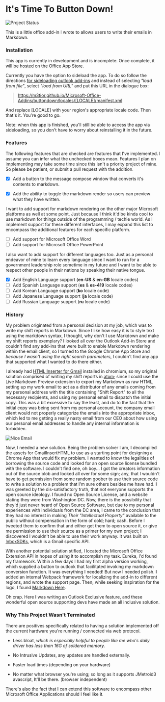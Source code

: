# It's Time To Button Down!

![Project Status][status]

This is a little office add-in I wrote to allows users to write their emails in
Markdown.

### Installation

This app is currently in development and is incomplete. Once complete, it will
be hosted on the Office App Store.

Currently you have the option to sideload the app. To do so follow the directions
[for sideloading outlook add-ins][Outlook-Sideloading] and instead of selecting
*"load from file"*, select *"load from URL"* and put this URL in the dialogue
box:

> https://m3tior.github.io/Microsoft-Office-Addins/buttondown/locales/[LOCALE]/manifest.xml

And replace [LOCALE] with your region's appropriate locale code. Then that's it. You're good to go.

Note: when this app is finished, you'll still be able to access the app via sideloading,
so you don't have to worry about reinstalling it in the future.

### Features

The following features that are checked are features that I've implemented.
I assume you can infer what the unchecked boxes mean. Features I plan on
implementing may take some time since this isn't a priority project of mine.
So please be patient, or submit a pull request with the addition.

 - [x] Add a button to the message compose window that converts it's contents to markdown.

 - [x] Add the ability to toggle the markdown render so users can preview what they have written.

I want to add support for markdown rendering on the other major Microsoft
platforms as well at some point. Just because I think it'd be kinda cool to
use markdown for things outside of the programming / techie world. As I
implement support for these different interfaces, I may expand this list to
encompass the additional features for each specific platform.

 - [ ] Add support for Microsoft Office Word
 - [ ] Add support for Microsoft Office PowerPoint

I also want to add support for different languages too. Just as a personal
endeavor of mine to learn every language since I want to run for a government
leadership role sometime in my future and I want to be able to respect other
people in their nations by speaking their native tongue.

 - [x] Add English Language support (**en-US** & **en-GB** locale codes)
 - [ ] Add Spanish Language support (**es** & **es-419** locale codes)
 - [ ] Add Korean Language support (**ko** locale code)
 - [ ] Add Japanese Language support (**ja** locale code)
 - [ ] Add Russian Language support (**ru** locale code)

### History

My problem originated from a personal decision at my job, which was to write my
shift reports in Markdown. Since I like how easy it is to style text using the
markdown syntax, I thought, why don't I use Markdown and make my shift reports
exemplary? I looked all over the Outlook Add-in Store and couldn't find any
add-ins that were built to enable Markdown rendering within the email client,
so I turned to the Google Chrome App Store and *because I wasn't using the
right search parameters*, I couldn't find any app that supported what I wanted
to do there either.

I already had [HTML Inserter for Gmail][GIHTML] installed in chromium, so my
original solution comprised of writing my shift reports in [atom](https://atom.io);
since I could use the Live Markdown Preview extension to export my Markdown
as raw HTML, setting up my work email to act as a distributor of any emails
coming from my personal address with the title containing "Shift Report" to
all the necessary recipients, and using my personal email to dispatch the
initial copy. This was a bit excessive to say the least, and do to the fact
that the initial copy was being sent from my personal account, the company email
client would not properly categorize the emails into the appropriate inbox,
which led to me getting a really nasty email from our CEO about how
using our personal email addresses to handle any internal information is
forbidden.

![Nice Email](https://insert-my-url-here)

Now, I needed a new solution. Being the problem solver I am, I decompiled the
assets for GmailInsertHTML to use as a starting point for designing a Chrome App
that would fix my problem. I wanted to know the legalities of borrowing the
source code and looked for an open source license bundled with the software.
I couldn't find one, oh boy... I got the creators information out of the source
blob and looked all over for some sign; any, that I wouldn't have to get
permission from some random goober to use their source code to write a solution
to a problem that I'm sure others besides me have had. I was greeted by the
dis-satisfactory truth, that not everyone supports the open source ideology.
I found no Open Source License, and a website stating they were from
Washington DC. Now, there is the possibility that they'd just never heard of
Open Source Software, but due to my personal experiences with individuals
from the DC area, I came to the conclusion that they had no interest in making
*Their "Intellectual Property"* available to the public without compensation
in the form of cold; hard; cash. Before I tweeted them to confirm that and
either get them to open source it, or give me permission to use their source as
a primer for my own project; I discovered I wouldn't be able to use their work
anyway. It was built on [InboxSDKs][InSDK], which is a Gmail specific API.

With another potential solution stifled, I located the Microsoft Office
Extension API in hopes of using it to accomplish my task. Eureka, I'd found
my framework. Within a few days I had my first alpha version working, which
supplied a button to outlook that facilitated invoking my markdown conversion
function. It was everything I needed! But now I needed polish. I added an
internal Webpack framework for localizing the add-in to different regions,
and wrote the support page. Then, while seeking inspiration for the logo,
I found [Markdown Here][MDH].

Oh crap. Here I was writing an Outlook Exclusive feature, and these wonderful
open source supporting devs have made an all inclusive solution.

### Why This Project Wasn't Terminated

There are positives specifically related to having a solution implemented
off the current hardware you're running / connected via web protocol.

 * Less bloat, *which is especially helpful to people like me who's daily driver
   has less than 16G of soldered memory.*

 * No Intrusive Updates, any updates are handled externally.

 * Faster load times (depending on your hardware)

 * No matter what browser you're using; so long as it supports JMetroid3
 avascript,
   It'll be there. (browser independent)

There's also the fact that I can extend this software to encompass other
Microsoft Office Applications should I feel like it.


[InSDK]: http://www.inboxsdk.com/
[GIHTML]: https://chrome.google.com/webstore/detail/html-inserter-for-gmail/lkdchkblgffcinmodbodlkclphfldkll?hl=en
[MDH]: https://markdown-here.com/get.html

[Outlook-Sideloading]: https://docs.microsoft.com/en-us/outlook/add-ins/sideload-outlook-add-ins-for-testing

[status]: https://img.shields.io/badge/Project%20Status-On%20Hiatus-yellow.svg
